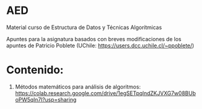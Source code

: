 # AED
Material curso de Estructura de Datos y Técnicas Algorítmicas

Apuntes para la asignatura basados con breves modificaciones de los apuntes de Patricio Poblete (UChile: https://users.dcc.uchile.cl/~ppoblete/)

# Contenido:
1. Métodos matemáticos para análisis de algoritmos: https://colab.research.google.com/drive/1egSETpqlndZKJVXG7w08BUboPW5qIn7l?usp=sharing
